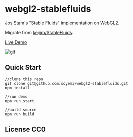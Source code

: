 # webgl2-stablefluids

Jos Stam's "Stable Fluids" implementation on WebGL2.

Migrate from [keijiro/StableFluids](https://github.com/keijiro/StableFluids).

[Live Demo](http://yemi.me/webgl2-stablefluids/)

![gif](https://github.com/soyemi/webgl2-stablefluids/blob/master/docs/fluids.gif)


## Quick Start
```
//clone this repo
git clone git@github.com:soyemi/webgl2-stablefluids.git
npm install

//run demo
npm run start

//build source
npm run build
```

## License CC0
